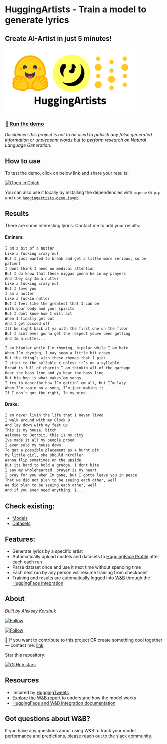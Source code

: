 # HuggingArtists - Train a model to generate lyrics

## Create AI-Artist in just 5 minutes!

<img src="img/logo.jpg" width="420" align="center">

### [🚀 Run the demo](https://colab.research.google.com/github/AlekseyKorshuk/huggingartists/blob/master/huggingartists-demo.ipynb)

_Disclaimer: this project is not to be used to publish any false generated information or unpleasant words but to perform research on Natural Language Generation._

## How to use

To test the demo, click on below link and share your results!

[![Open In Colab](https://colab.research.google.com/assets/colab-badge.svg)](https://colab.research.google.com/github/AlekseyKorshuk/huggingartists/blob/master/huggingartists-demo.ipynb)

You can also use it locally by installing the dependencies with `pipenv` or `pip` and use [`huggingartists-demo.ipynb`](huggingartists-demo.ipynb)

## Results

There are some interesting lyrics. Contact me to add your results:

#### Eminem:
~~~
I am a bit of a nutter
Like a fucking crazy nut
But I just wanted to break and get a little more serious, so be patient
I dont think I need no medical attention
But I do know that these niggas gonna be in my prayers
And they say Im a nutter
Like a fucking crazy nut
But I love you
I am a nutter
Like a fuckin nutter
But I feel like the greatest that I can be
With your body and your spirits
But I dont know how I will act
When I finally get out
And I get pissed off
Ill be right back at ya with the first one on the floor
But I aint ever gonna get the respect youve been getting
And Im a nutter...
~~~
~~~
I am bipolar while I’m rhyming, bipolar while I am hate
When I’m rhyming, I may seem a little bit crazy
But the thing’s with these rhymes that I pick
I stick to the syllable ç unless it’s on a syllable
Bread is full of charmin I am thinkin all of the garbage
Hear the bass line and ya hear the bass line
But hip hop is what makes’em songs
I try to describe how I’m gettin’ em all, but I’m lazy
When I’m rapin on a song, I’m just making it
If I don’t got the right, In my mind...
~~~


#### Drake:
~~~
I am never livin the life that I never lived
I walk around with my Glock 9
And lay down with my feet up
This is my house, bitch
Welcome to Detroit, this is my city
Ive made it all my people proud
I even sold my house down
To get a possible placement as a burnt pit
My little girl, she should ntroller
Wanna flip sometimes on the upside
But its hard to hold a grudge, I dont bite
I say my wholehearted, prayer is my heart
I pray for you when Im gone, but I gotta leave you in peace
That we did not plan to be seeing each other, well
We did plan to be seeing each other, well
And if you ever need anything, I...
~~~

## Check existing:
* [Models](https://huggingface.co/models?filter=huggingartists)
* [Datasets](https://huggingface.co/datasets?search=huggingartists)


## Features:
* Generate lyrics by a specific artist
* Automatically upload models and datasets to [HuggingFace Profile](https://huggingface.co/huggingartists) after each each run
* Parse dataset once and use it next time without spending time
* Each next run by any person will resume training from checkpoint
* Training and results are automatically logged into [W&B](https://docs.wandb.com) through the [HuggingFace integration](https://docs.wandb.com/huggingface)


## About

*Built by Aleksey Korshuk*

[![Follow](https://img.shields.io/github/followers/AlekseyKorshuk?style=social)](https://github.com/AlekseyKorshuk)

[![Follow](https://img.shields.io/twitter/follow/alekseykorshuk?style=social)](https://twitter.com/intent/follow?screen_name=alekseykorshuk)

🚀 If you want to contribute to this project OR create something cool together — contact me: [link](https://github.com/AlekseyKorshuk)

Star this repository:

[![GitHub stars](https://img.shields.io/github/stars/AlekseyKorshuk/huggingartists?style=social)](https://github.com/AlekseyKorshuk/huggingartists)

## Resources
* Inspired by [HuggingTweets](https://github.com/borisdayma/huggingtweets)
* [Explore the W&B report](https://wandb.ai/huggingartists/huggingartists/reportlist) to understand how the model works
* [HuggingFace and W&B integration documentation](https://docs.wandb.com/library/integrations/huggingface)

## Got questions about W&B?
If you have any questions about using W&B to track your model performance and predictions, please reach out to the [slack community](https://wb-forum.slack.com/signup#/).
